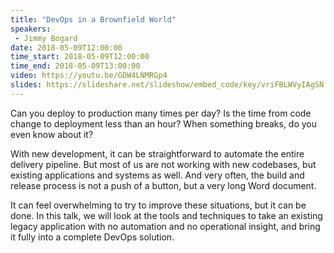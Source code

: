 ```yaml
---
title: "DevOps in a Brownfield World"
speakers:
 - Jimmy Bogard
date: 2018-05-09T12:00:00
time_start: 2018-05-09T12:00:00
time_end: 2018-05-09T13:00:00
video: https://youtu.be/GDW4LNMRGp4
slides: https://slideshare.net/slideshow/embed_code/key/vriFBLWVyIAgSN
---
```


<p>Can you deploy to production many times per day? Is the time from code change to deployment less than an hour? When something breaks, do you even know about it?</p>

<p>With new development, it can be straightforward to automate the entire delivery pipeline. But most of us are not working with new codebases, but existing applications and systems as well. And very often, the build and release process is not a push of a button, but a very long Word document.</p>

<p>It can feel overwhelming to try to improve these situations, but it can be done. In this talk, we will look at the tools and techniques to take an existing legacy application with no automation and no operational insight, and bring it fully into a complete DevOps solution.</p>